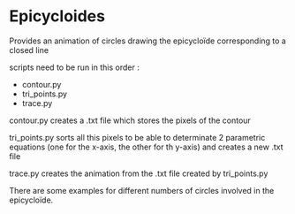 # Epicycloides
Provides an animation of circles drawing the epicycloïde corresponding to a closed line

scripts need to be run in this order :
  - contour.py
  - tri_points.py
  - trace.py

contour.py creates a .txt file which stores the pixels of the contour

tri_points.py sorts all this pixels to be able to determinate 2 parametric equations (one for the x-axis, the other for th y-axis) and creates a new .txt file

trace.py creates the animation from the .txt file created by tri_points.py

There are some examples for different numbers of circles involved in the epicycloïde.
